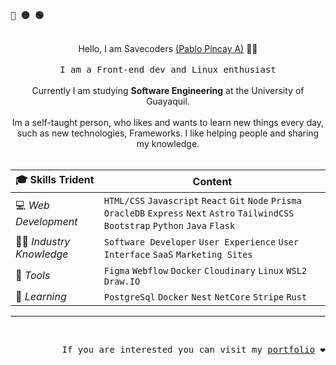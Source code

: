  <p align="left"><b><samp>🔴 🟡 🟢</samp></b></p>
 <br>

 <div align="center">
      Hello, I am Savecoders <a href="https://www.linkedin.com/in/pablopincaya/">(Pablo Pincay A)</a> 🧑🏻 <br>
      <br>
      <samp>I am a Front-end dev and Linux enthusiast<br></samp>
</div>

<div align="center">
   <br>
   Currently I am studying <b>Software Engineering</b> at the University of Guayaquil. <br>
   <br>
   Im a self-taught person, who likes and wants to learn new things every day, such as new technologies, Frameworks. 
   I like helping people and sharing my knowledge.
</div>

<br>

| 🎓 Skills Trident       | Content                                                                                                                                     |
| :---------------------- | ------------------------------------------------------------------------------------------------------------------------------------------- |
| 💻 _Web Development_    | `HTML/CSS` `Javascript` `React` `Git` `Node` `Prisma` `OracleDB` `Express` `Next` `Astro` `TailwindCSS` `Bootstrap` `Python` `Java` `Flask` |
| 🤌🏻 _Industry Knowledge_ | `Software Developer` `User Experience` `User Interface` `SaaS` `Marketing Sites`                                                            |
| 🧰 _Tools_              | `Figma` `Webflow` `Docker` `Cloudinary` `Linux` `WSL2` `Draw.IO`                                                                            |
| 🧘 _Learning_           | `PostgreSql` `Docker` `Nest` `NetCore` `Stripe` `Rust`                                                                                      |

<hr/>
<br>
<p align="right"> 
  <samp>If you are interested you can visit my <a href="https://myportfolio-savecoders.vercel.app/es">portfolio</a> ❤</samp>
  <br>
</p>


